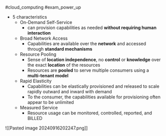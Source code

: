 #cloud_computing #exam_power_up

- 5 characteristics
	- On-Demand Self-Service
		- can provision capabilities as needed **without requiring human interaction**
	- Broad Network Access
		- Capabilities are available over the **network** and accessed through **standard mechanisms**
	- Resource Pooling
		- Sense of **location independence**, no **control** or **knowledge** over the exact **location** of the resources
		- Resources are **pooled** to serve multiple consumers using a **multi-tenant model**
	- Rapid Elasticity
		- Capabilities can be elastically provisioned and released to scale rapidly outward and inward with demand
		- To the consumer, the capabilities available for provisioning often appear to be unlimited
	- Measured Service
		- Resource usage can be monitored, controlled, reported, and BILLED
		
![[Pasted image 20240916202247.png]]
